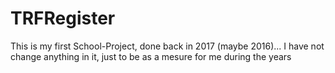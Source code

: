 # TRFRegister

This is my first School-Project, done back in 2017 (maybe 2016)...
I have not change anything in it, just to be as a mesure for me during the years
